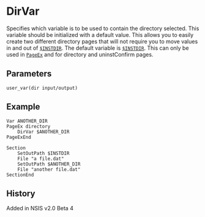 # DirVar

Specifies which variable is to be used to contain the directory selected. This variable should be initialized with a default value. This allows you to easily create two different directory pages that will not require you to move values in and out of [`$INSTDIR`][1]. The default variable is [`$INSTDIR`][1]. This can only be used in [`PageEx`][2] and for directory and uninstConfirm pages.

## Parameters

    user_var(dir input/output)

## Example

	Var ANOTHER_DIR
	PageEx directory
		DirVar $ANOTHER_DIR
	PageExEnd
	 
	Section
		SetOutPath $INSTDIR
		File "a file.dat"
		SetOutPath $ANOTHER_DIR
		File "another file.dat"
	SectionEnd

## History

Added in NSIS v2.0 Beta 4

[1]: ../Variables/INSTDIR.md
[2]: PageEx.md